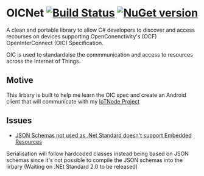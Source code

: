 # OICNet [![Build Status](https://nzsmartie.visualstudio.com/_apis/public/build/definitions/47411984-aff3-4bd4-b530-cd3d59876ef2/1/badge)]() [![NuGet version](https://badge.fury.io/nu/NZSmartie.OICNet.svg)](https://www.nuget.org/packages/NZSmartie.OICNet/)

A clean and portable library to allow C# developers to discover and access recourses on devices supporting OpenConenctivity's (OCF) OpenInterConnect (OIC) Specification.

OIC is used to standardaise the commmunication and access to resources across the Internet of Things. 

## Motive

This lirbary is built to help me learn the OIC spec and create an Android client that will communicate with my [IoTNode Project](https://github.com/NZSmartie/IotNode)

## Issues

  - [JSON Schemas not used as .Net Standard doesn't support Embedded Resources](https://github.com/NZSmartie/OICNet/issues/1)

Serialisation will follow hardcoded classes instead being based on JSON schemas since it's not possible to compile the JSON schemas into the lirbary (Waiting on .NEt Standard 2.0 to be released)